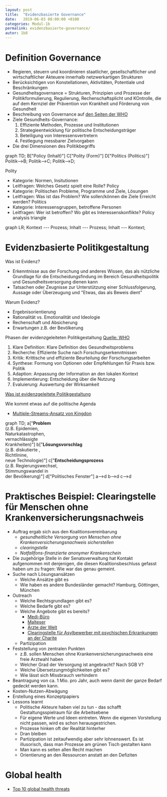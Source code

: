 ```yaml
---
layout: post
title:  "Evidenzbasierte Governance"
date:   2019-06-03 08:00:00 +0100
categories: Modul-1b
permalink: evidenzbasierte-governance/
autor: 1b8
---
```


# Definition Governance
* Regieren, steuern und koordinieren staatlicher, gesellschaftlicher und wirtschaftlicher Akteuere innerhalb netzwerkartigen Strukturen
* Berücksichtigen von Konstellationen, Aktivitäten, Potentiale und Beschränkungen
* Gesundheitsgovernance = Strukturen, Prinzipien und Prozesse der Politikformulierung, Regulierung, Rechenschaftsplicht und KOntrolle, die auf dem Kernziel der Prävention von Krankheit und Förderung von Gesundheit
* Beschreibung von Governance auf [den Seiten der WHO](https://www.who.int/healthsystems/topics/stewardship/en/)
* Ziele Gesundheits-Governance:
  1. Effiziente Methoden, Prozesse und Institutionen
  2. Strategieentwicklung für politische Entscheidungsträger
  3. Beteiligung von Interessensvertretern
  4. Festlegung messbarer Zielvorgaben
* Die drei Dimensionen des Politikbegriffs

<div class="mermaid">
graph TD;
  B["Policy (Inhalt)"]
  C["Polity (Form)"]
  D["Politics (Politics)"]
    Politik-->B;
    Politik-->C;
    Politik-->D;
</div>

Polity
  * Kategorie: Normen, Insitutionen
  * Leitfragen: Welches Gesetz spielt eine Rolle?
Policy
  * Kategorie: Politischen Probleme, Programme und Ziele, Lösungen
  * Leitfragen: Was ist das Problem? Wie sollen/können die Ziele Erreicht werden?
Politics
  * Kategorie: Interessensgruppen, betroffene Personen
  * Leitfragen: Wer ist betroffen? Wo gibt es Interessenskonflikte?
Policy analysis triangle
<div class="mermaid">
graph LR;
    Kontext --- Prozess;
    Inhalt --- Prozess;
    Inhalt --- Kontext;
</div>

# Evidenzbasierte Politikgestaltung
Was ist Evidenz?
  * Erkenntnisse aus der Forschung und anderes Wissen, das als nützliche Grundlage für die Entscheidungsfindung im Bereich Gesundheitspolitik und Gesundheitsversorgung dienen kann
  * Tatsachen oder Zeugnisse zur Unterstützung einer Schlussfolgerung, Aussage oder Überzeugung und "Etwas, das als Beweis dient"

Warum Evidenz?
  * Ergebnisorientierung
  * Rationalität vs. Emotionalität und Ideologie
  * Rechenschaft und Absicherung
  * Erwartungen z.B. der Bevölkerung

Phasen der evidenzgeleiteten Politikgestaltung [Quelle: WHO](http://www.euro.who.int/en/data-and-evidence/evidence-informed-policy-making/about-us)
  1. Klare Definition: Klare Definition des Gesundheitsproblems
  2. Recherche: Effiziente Suche nach Forschungserkenntnissen
  3. Kritik: Krittische und effiziente Beurteilung der Forschungsarbeiten
  4. Synthese: Formung von Optionen oder Empfehlungen für Praxis bzw. Politik
  5. Adaption: Anpassung der Information an den lokalen Kontext
  6. Implementierung: Entscheidung über die Nutzung
  7. Evaluierung: Auswertung der Wirksamkeit

[Was ist evidenzgeleitete Politikgestaltung](https://health-policy-systems.biomedcentral.com/articles/10.1186/1478-4505-7-S1-S1)

Wie kommt etwas auf die politische Agenda
* [Multiple-Streams-Ansatz von Kingdon](https://de.wikipedia.org/wiki/Multiple-Streams-Ansatz)
<div class="mermaid">
graph TD;
  a["<b>Problem</b> <br> (z.B. Epidemien, <br> Naturkatastrophen, <br> vernachlässigte <br>  Krankheiten)"]
  b["<b>Lösungsvorschlag</b> <br> (z.B. diskutierte ,<br> Richtlinine, <br> neue Technologie)"]
  c["<b>Entscheidungsprozess</b> <br> (z.B. Regierungswechsel, <br> Stimmungswandel in <br> der Bevölkerung)"]
  d["Politisches Fenster"]
  a-->d
  b-->d
  c-->d
</div>

# Praktisches Beispiel: Clearingstelle für Menschen ohne Krankenversicherungsnachweis
* Auftrag ergab sich aus den Koalitionsvereinbarung
  - _gesundheitliche Versorgung von Menschen ohne Krankenversicherungsnachweis sicherstellen_
  - _clearingstelle_
  - _Notfallfons-finanzierte anonymer Krankenschein_
* Die zugehörige Stelle in der Senatsverwaltung hat Kontakt aufgenommen mit denjenigen, die diesen Koalitionsbeschluss gefasst haben um zu fragen: Wie war das genau gemeint.
* Suche nach Lösungsansätzen
  - Welche Ansätze gibt es
  - Wie haben es andere Bundesländer gemacht? Hamburg, Göttingen, München
* Outreach
  - Welche Rechtsgrundlagen gibt es?
  - Welche Bedarfe gibt es?
  - Welche Angebote gibt es bereits?
    * [Medi-Büro](https://medibuero.de/)
    * [Malteser](https://www.malteser-berlin.de/migration-auslandsdienst/malteser-medizin-fuer-menschen-ohne-krankenversicherung.html)
    * [Ärzte der Welt](https://www.aerztederwelt.org/wem-wir-beistehen/hilfe-fuer-patientinnen)
    * [Clearingstelle für Asylbewerber mit psychischen Erkrankungen an der Charite](https://www.charite.de/klinikum/themen_klinikum/charite_hilft/clearingstelle_turmstrasse/)
  - Partizipation
* Feststellung von zentralen Punkten
  - z.B. sollen Menschen ohne Krankenversicherungsnachweis eine freie Arztwahl haben
  - Welcher Grad der Versorgung ist angebracht? Nach SGB V?
  - Welche Übersetzungmöglichkeiten gibt es?
  - Wie lässt sich Missbrauch verhindern
* Beantragung von ca. 1 Mio. pro Jahr, auch wenn damit der ganze Bedarf gedeckt werden kann.
* Kosten-Nutzen-Abwägung
* Erstellung eines Konzeptpapiers
* Lessons learnt
  - Politische Akteure haben viel zu tun - das schafft Gestaltungsspielraum für die Arbeitsebene
  - Für eigene Werte und Ideen eintreten. Wenn die eigenen Vorstellung nicht passen, wird es schon herausgestrichen.
  - Prozesse hinken oft der Realität hinterher
  - Dran bleiben
  - Partizipation ist zeitaufwendig aber sehr lohnenswert. Es ist illusorisch, dass man Prozesse am grünen Tisch gestalten kann
  - Man kann es selten allen Recht machen
  - Orientierung an den Ressourcen anstatt an den Defiziten

# Global health
* [Top 10 global health threats](https://www.who.int/emergencies/ten-threats-to-global-health-in-2019)
